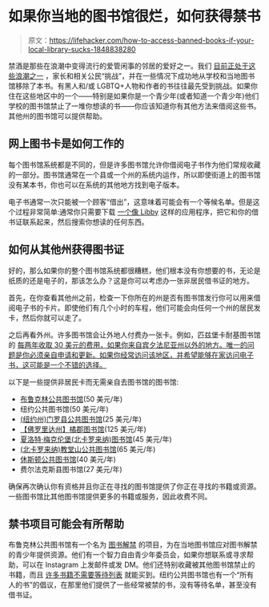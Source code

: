 # 如果你当地的图书馆很烂，如何获得禁书

> 原文：<https://lifehacker.com/how-to-access-banned-books-if-your-local-library-sucks-1848838280>

禁酒是那些在浪潮中变得流行的爱管闲事的邻居的爱好之一。我们 [目前正处于这些浪潮之一](https://www.washingtonpost.com/nation/2022/04/17/public-libraries-books-censorship/) ，家长和相关公民“挑战”，并在一些情况下成功地从学校和当地图书馆移除了本书。有黑人和/或 LGBTQ+人物和作者的书往往最先受到挑战。如果你住在这些地区中的一个——特别是如果你是一个青少年(或者知道一个青少年)他们学校的图书馆禁止了一堆你想读的书——你应该知道你有其他方法来借阅这些书。其他州的图书馆可以提供帮助。



## 网上图书卡是如何工作的

每个图书馆系统都是不同的，但是许多图书馆允许你借阅电子书作为他们常规收藏的一部分。图书馆通常在一个县或一个州的系统内运作，所以即使街道上的图书馆没有某本书，你也可以在系统的其他地方找到电子版本。

电子书通常一次只能被一个顾客“借出”，这意味着可能会有一个等候名单。但是这个过程非常简单:通常你只需要下载 [一个像 Libby](https://lifehacker.com/how-to-read-e-books-for-free-without-pirating-them-1847187739) 这样的应用程序，把它和你的借书证联系起来，然后搜索你想读的任何东西。

## 如何从其他州获得图书证

好的，那么如果你的整个图书馆系统都很糟糕，他们根本没有你想要的书，无论是纸质的还是电子的，那该怎么办？这是你可以考虑办一张非居民借书证的地方。

首先，在你查看其他州之前，检查一下你所在的州是否有图书馆发行你可以用来借阅电子书的卡片。即使他们有几个小时的车程，他们可能会向任何一个州的居民发卡，然后你就可以走了。

之后再看外州。许多图书馆会让外地人付费办一张卡。例如，匹兹堡卡耐基图书馆的 [每两年收取 30 美元的费用，如果你来自宾夕法尼亚州以外的地方。唯一的问题是你必须亲自申请和更新。如果你经常访问该地区，并希望能够在家访问电子书，这可能是一个不错的选择。](https://www.carnegielibrary.org/services/get-a-library-card/)

以下是一些提供非居民卡而无需亲自去图书馆的图书馆:

*   [布鲁克林公共图书馆](https://disc.bklynlibrary.org/card/)(50 美元/年)
*   纽约公共图书馆(50 美元/年)
*   [(纽约州)门罗县公共图书馆](https://libraryweb.org/using_the_library/out-of-county-residents/)(25 美元/年)
*   [【佛罗里达州】橘郡图书馆](https://www.ocls.info/using-library/purchase-a-fee-card)(125 美元/年)
*   [夏洛特·梅克伦堡(北卡罗来纳)图书馆](https://www.cmlibrary.org/getacard)(45 美元/年)
*   [(北卡罗来纳)教堂山公共图书馆](https://chapelhillpubliclibrary.org/get-a-library-card/)(65 美元/年)
*   [休斯顿公共图书馆](https://houstonlibrary.org/my-link-card-registration)(40 美元/年)
*   费尔法克斯县图书馆(27 美元/年)

确保再次确认你有资格并且你正在寻找的图书馆提供了你正在寻找的书籍或资源。一些图书馆比其他图书馆提供更多的书籍或服务，因此收费不同。

## 禁书项目可能会有所帮助

布鲁克林公共图书馆有一个名为 [图书解禁](https://www.bklynlibrary.org/books-unbanned) 的项目，为在当地图书馆应对图书解禁的青少年提供资源。他们有一个智力自由青少年委员会，如果你想联系或寻求帮助，可以在 Instagram 上发邮件或发 DM。他们还特别收藏被其他图书馆禁止的书籍，而且 [许多书籍不需要等待列表](https://www.bklynlibrary.org/search?booklist=booksunbanned) 就能买到。纽约公共图书馆也有一个“所有人的书”的倡议，在那里他们提供了一些经常被禁的书，没有等待名单，甚至没有借书证。